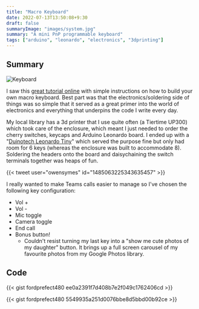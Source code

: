 ```yaml
---
title: "Macro Keyboard"
date: 2022-07-13T13:50:08+9:30
draft: false
summaryImage: "images/system.jpg"
summary: "A mini PnP programmable keyboard"
tags: ["arduino", "leonardo", "electronics", "3dprinting"]
---
```


## Summary

![Keyboard](https://pbs.twimg.com/media/FUnJ9DUUYAENBny?format=jpg)

I saw this [great tutorial online](https://www.partsnotincluded.com/diy-stream-deck-mini-macro-keyboard/) with simple instructions on how to build your own macro keyboard. Best part was that the electronics/soldering side of things was so simple that it served as a great primer into the world of electronics and everything that underpins the code I write every day. 

My local library has a 3d printer that I use quite often (a Tiertime UP300) which took care of the enclosure, which meant I just needed to order the cherry switches, keycaps and Arduino Leonardo board. I ended up with a "[Duinotech Leonardo Tiny](https://www.jaycar.com.au/duinotech-leonardo-tiny-atmega32u4-development-board/p/XC4431)" which served the purpose fine but only had room for 6 keys (whereas the enclosure was built to accommodate 8). Soldering the headers onto the board and daisychaining the switch terminals together was heaps of fun.

{{< tweet user="owensymes" id="1485063225343635457" >}}

I really wanted to make Teams calls easier to manage so I've chosen the following key configuration:
* Vol +
* Vol -
* Mic toggle
* Camera toggle
* End call
* Bonus button!
  * Couldn't resist turning my last key into a "show me cute photos of my daughter" button. It brings up a full screen carousel of my favourite photos from my Google Photos library.

## Code

{{< gist fordprefect480 ee0a2391f7d408b7e2f049c1762406cd >}}

{{< gist fordprefect480 5549935a251d0076bbe8d5bbd00b92ce >}}
